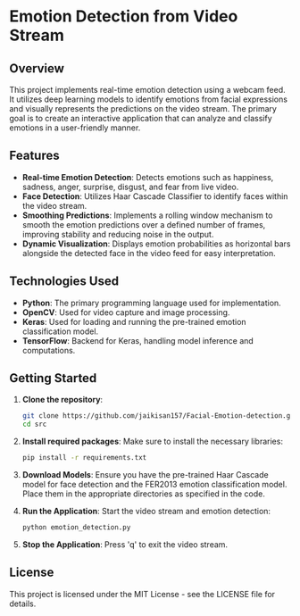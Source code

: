 # Emotion Detection from Video Stream

## Overview
This project implements real-time emotion detection using a webcam feed. It utilizes deep learning models to identify emotions from facial expressions and visually represents the predictions on the video stream. The primary goal is to create an interactive application that can analyze and classify emotions in a user-friendly manner.

## Features
- **Real-time Emotion Detection**: Detects emotions such as happiness, sadness, anger, surprise, disgust, and fear from live video.
- **Face Detection**: Utilizes Haar Cascade Classifier to identify faces within the video stream.
- **Smoothing Predictions**: Implements a rolling window mechanism to smooth the emotion predictions over a defined number of frames, improving stability and reducing noise in the output.
- **Dynamic Visualization**: Displays emotion probabilities as horizontal bars alongside the detected face in the video feed for easy interpretation.

## Technologies Used
- **Python**: The primary programming language used for implementation.
- **OpenCV**: Used for video capture and image processing.
- **Keras**: Used for loading and running the pre-trained emotion classification model.
- **TensorFlow**: Backend for Keras, handling model inference and computations.

## Getting Started
1. **Clone the repository**:
   ```bash
   git clone https://github.com/jaikisan157/Facial-Emotion-detection.git
   cd src
   ```

2. **Install required packages**: Make sure to install the necessary libraries:
   ```bash
   pip install -r requirements.txt
   ```

3. **Download Models**: Ensure you have the pre-trained Haar Cascade model for face detection and the FER2013 emotion classification model. Place them in the appropriate directories as specified in the code.

4. **Run the Application**: Start the video stream and emotion detection:
   ```bash
   python emotion_detection.py
   ```

5. **Stop the Application**: Press 'q' to exit the video stream.

## License
This project is licensed under the MIT License - see the LICENSE file for details.

